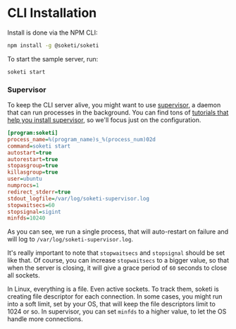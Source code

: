 # CLI Installation

Install is done via the NPM CLI:

```bash
npm install -g @soketi/soketi
```

To start the sample server, run:

```
soketi start
```

### Supervisor

To keep the CLI server alive, you might want to use [supervisor](http://supervisord.org), a daemon that can run processes in the background. You can find tons of [tutorials that help you install supervisor,](https://www.digitalocean.com/community/tutorials/how-to-install-and-manage-supervisor-on-ubuntu-and-debian-vps) so we'll focus just on the configuration.

```ini
[program:soketi]
process_name=%(program_name)s_%(process_num)02d
command=soketi start
autostart=true
autorestart=true
stopasgroup=true
killasgroup=true
user=ubuntu
numprocs=1
redirect_stderr=true
stdout_logfile=/var/log/soketi-supervisor.log
stopwaitsecs=60
stopsignal=sigint
minfds=10240
```

As you can see, we run a single process, that will auto-restart on failure and will log to `/var/log/soketi-supervisor.log`.

It's really important to note that `stopwaitsecs` and `stopsignal` should be set like that. Of course, you can increase `stopwaitsecs` to a bigger value, so that when the server is closing, it will give a grace period of `60` seconds to close all sockets.

In Linux, everything is a file. Even active sockets. To track them, soketi is creating file descriptor for each connection. In some cases, you might run into a soft limit, set by your OS, that will keep the file descriptors limit to 1024 or so. In supervisor, you can set `minfds` to a higher value, to let the OS handle more connections.
